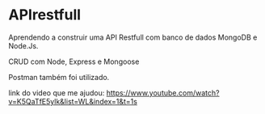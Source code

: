 # APIrestfull
Aprendendo a construir uma API Restfull com banco de dados MongoDB e Node.Js.

CRUD com Node, Express e Mongoose

Postman também foi utilizado.

link do video que me ajudou: https://www.youtube.com/watch?v=K5QaTfE5ylk&list=WL&index=1&t=1s
